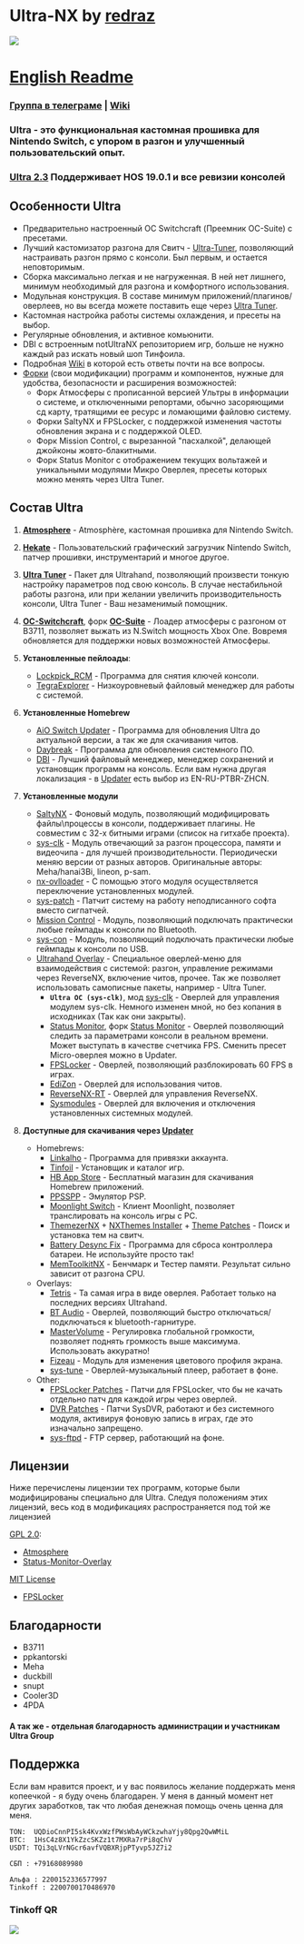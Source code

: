 # Ultra-NX by **[redraz](https://github.com/redraz)**

![](https://github.com/Ultra-NX/Ultra-Resources/raw/main/Ultra.png)

# [English Readme](README_ENG.md)

### [Группа в телеграме](https://t.me/UltraNX) | [Wiki](https://github.com/Ultra-NX/Ultra/wiki)

### Ultra - это функциональная кастомная прошивка для Nintendo Switch, с упором в разгон и улучшенный пользовательский опыт.

### [Ultra 2.3](https://github.com/Ultra-NX/Ultra/releases/latest/) Поддерживает HOS 19.0.1 и все ревизии консолей



## Особенности Ultra

* Предварительно настроенный OC Switchcraft (Преемник OC-Suite) с пресетами.
* Лучший кастомизатор разгона для Свитч - [Ultra-Tuner](https://github.com/Ultra-NX/Ultra/wiki/Tuner-RU#Ultra-Tuner), позволяющий настраивать разгон прямо с консоли. Был первым, и остается неповторимым.
* Сборка максимально легкая и не нагруженная. В ней нет лишнего, минимум необходимый для разгона и комфортного использования.
* Модульная конструкция. В составе минимум приложений/плагинов/оверлеев, но вы всегда можете поставить еще через [Ultra Tuner](https://github.com/Ultra-NX/Ultra/wiki/Tuner-RU#Updater).
* Кастомная настройка работы системы охлаждения, и пресеты на выбор.
* Регулярные обновления, и активное комьюнити.
* DBI с встроенным notUltraNX репозиторием игр, больше не нужно каждый раз искать новый шоп Тинфоила.
* Подробная [Wiki](https://github.com/Ultra-NX/Ultra/wiki) в которой есть ответы почти на все вопросы.
* [Форки](https://github.com/Ultra-NX/Ultra-Resources/tree/main/patches) (свои модификации) программ и компонентов, нужные для удобства, безопасности и расширения возможностей:
   * Форк Атмосферы с прописанной версией Ультры в информации о системе, и отключенными репортами, обычно засоряющими сд карту, тратящими ее ресурс и ломающими файловю систему.
   * Форки SaltyNX и FPSLocker, с поддержкой изменения частоты обновления экрана и с поддержкой OLED.
   * Форк Mission Control, с вырезанной "пасхалкой", делающей джойконы жовто-блакитными.
   * Форк Status Monitor с отображением текущих вольтажей и уникальными модулями Микро Оверлея, пресеты которых можно менять через Ultra Tuner.



## Состав Ultra

1. **[Atmosphere](https://github.com/Atmosphere-NX/Atmosphere)** - Atmosphère, кастомная прошивка для Nintendo Switch.
1. **[Hekate](https://github.com/CTCaer/hekate)** - Пользовательский графический загрузчик Nintendo Switch, патчер прошивки, инструментарий и многое другое.
1. **[Ultra Tuner](https://github.com/Ultra-NX/Ultra-Tuner)** - Пакет для Ultrahand, позволяющий произвести тонкую настройку параметров под свою консоль. В случае нестабильной работы разгона, или при желании увеличить производительность консоли, Ultra Tuner - Ваш незаменимый помощник.
1. **[OC-Switchcraft](https://github.com/halop/OC_Toolkit_SC_EOS)**, форк **[OC-Suite](https://github.com/hanai3Bi/Switch-OC-Suite/)** - Лоадер атмосферы с разгоном от B3711, позволяет выжать из N.Switch мощность Xbox One. Вовремя обновляется для поддержки новых возможностей Атмосферы.


1. **Установленные пейлоады**:
   * [Lockpick_RCM](https://gbatemp.net/download/lockpick_rcm-1-9-13-fw-19-zoria-source.38837) - Программа для снятия ключей консоли.
   * [TegraExplorer](https://github.com/suchmememanyskill/TegraExplorer) - Низкоуровневый файловый менеджер для работы с системой.


1. **Установленные Homebrew**
   * [AiO Switch Updater](https://github.com/HamletDuFromage/aio-switch-updater) - Программа для обновления Ultra до актуальной версии, а так же для скачивания читов.
   * [Daybreak](https://github.com/Atmosphere-NX/Atmosphere) - Программа для обновления системного ПО.
   * [DBI](https://4pda.to/forum/index.php?showtopic=939714&st=1120#entry86288632) - Лучший файловый менеджер, менеджер сохранений и установщик программ на консоль. Если вам нужна другая локализация - в [Updater](https://github.com/Ultra-NX/Ultra/wiki/Tuner-RU#Updater) есть выбор из EN-RU-PTBR-ZHCN.


1. **Установленные модули**
   * [SaltyNX](https://github.com/masagrator/SaltyNX) - Фоновый модуль, позволяющий модифицировать файлы\процессы в консоли, поддерживает плагины. Не совместим с 32-х битными играми (список на гитхабе проекта).
   * [sys-clk](https://github.com/halop/OC_Toolkit_SC_EOS) - Модуль отвечающий за разгон процессора, памяти и видеочипа - для лучшей производительности. Периодически меняю версии от разных авторов. Оригинальные авторы: Meha/hanai3Bi, lineon, p-sam.
   * [nx-ovlloader](https://github.com/ppkantorski/nx-ovlloader) - С помощью этого модуля осуществляется переключение установленных модулей.
   * [sys-patch](https://github.com/impeeza/sys-patch) - Патчит систему на работу неподписанного софта вместо сигпатчей.
   * [Mission Control](https://github.com/ndeadly/MissionControl) - Модуль, позволяющий подключать практически любые геймпады к консоли по Bluetooth.
   * [sys-con](https://github.com/o0Zz/sys-con) - Модуль, позволяющий подключать практически любые геймпады к консоли по USB.
   * [Ultrahand Overlay](https://github.com/ppkantorski/Ultrahand-Overlay) - Специальное оверлей-меню для взаимодействия с системой: разгон, управление режимами через ReverseNX, включение читов, прочее. Так же позволяет использовать самописные пакеты, например - Ultra Tuner.
     - **`Ultra OC (sys-clk)`**, мод [sys-clk](https://github.com/halop/OC_Toolkit_SC_EOS) - Оверлей для управления модулем sys-clk. Немного изменен мной, но без копания в исходниках (Так как они закрыты).
     - [Status Monitor](https://github.com/Ultra-NX/Status-Monitor-Overlay), форк [Status Monitor](https://github.com/hanai3Bi/Status-Monitor-Overlay) - Оверлей позволяющий следить за параметрами консоли в реальном времени. Может выступать в качестве счетчика FPS. Сменить пресет Micro-оверлея можно в Updater.
     - [FPSLocker](https://github.com/masagrator/FPSLocker) - Оверлей, позволяющий разблокировать 60 FPS в играх.
     - [EdiZon](https://github.com/proferabg/EdiZon-Overlay) - Оверлей для использования читов.
     - [ReverseNX-RT](https://github.com/masagrator/ReverseNX-RT) - Оверлей для управления ReverseNX.
     - [Sysmodules](https://github.com/WerWolv/ovl-sysmodules/) - Оверлей для включения и отключения установленных системных модулей.


1. **Доступные для скачивания через [Updater](https://github.com/Ultra-NX/Ultra/wiki/Tuner-RU#Updater)**
   * Homebrews:
      * [Linkalho](https://gbatemp.net/download/linkalho.38822) - Программа для привязки аккаунта.
      * [Tinfoil](https://tinfoil.io) - Установщик и каталог игр.
      * [HB App Store](https://github.com/fortheusers/hb-appstore) - Бесплатный магазин для скачивания Homebrew приложений.
      * [PPSSPP](https://gbatemp.net/threads/ppsspp-switch-standalone-beta.544071/post-10492671) - Эмулятор PSP.
      * [Moonlight Switch](https://github.com/XITRIX/Moonlight-Switch) - Клиент Moonlight, позволяет транслировать на консоль игры с PC.
      * [ThemezerNX](https://github.com/suchmememanyskill/themezer-nx) + [NXThemes Installer](https://github.com/exelix11/SwitchThemeInjector) + [Theme Patches](https://github.com/exelix11/theme-patches) - Поиск и установка тем на свитч.
      * [Battery Desync Fix](https://github.com/CTCaer/battery_desync_fix_nx) - Программа для сброса контроллера батареи. Не используйте просто так!
      * [MemToolkitNX](https://discord.com/channels/854839758815363072/1173171845139288114/1276196700750479480) - Бенчмарк и Тестер памяти. Результат сильно зависит от разгона CPU.
   * Overlays:
      * [Tetris](https://github.com/ppkantorski/Tetris-Overlay) - Та самая игра в виде оверлея. Работает только на последних версиях Ultrahand.
      * [BT Audio](https://github.com/masagrator/BT_Audio-ovl) - Оверлей, позволяющий быстро отключаться/подключаться к bluetooth-гарнитуре.
      * [MasterVolume](https://github.com/averne/MasterVolume) - Регулировка глобальной громкости, позволяет поднять громкость выше максимума. Использовать аккуратно!
      * [Fizeau](https://github.com/averne/Fizeau) - Модуль для изменения цветового профиля экрана.
      * [sys-tune](https://github.com/HookedBehemoth/sys-tune) - Оверлей-музыкальный плеер, работает в фоне.
   * Other:
      * [FPSLocker Patches](https://github.com/masagrator/FPSLocker-Warehouse) - Патчи для FPSLocker, что бы не качать отдельно патч для каждой игры через оверлей.
      * [DVR Patches](https://github.com/exelix11/dvr-patches) - Патчи SysDVR, работают и без системного модуля, активируя фоновую запись в играх, где это изначально запрещено.
      * [sys-ftpd](https://github.com/cathery/sys-ftpd) - FTP сервер, работающий на фоне.




## Лицензии

Ниже перечислены лицензии тех программ, которые были модифицированы специально для Ultra. Следуя положениям этих лицензий, весь код в модификациях распространяется под той же лицензией

[GPL 2.0](https://github.com/Atmosphere-NX/Atmosphere/blob/master/LICENSE): 
  * [Atmosphere](https://github.com/Atmosphere-NX/Atmosphere)
  * [Status-Monitor-Overlay](https://github.com/masagrator/Status-Monitor-Overlay)

[MIT License](https://github.com/masagrator/FPSLocker/blob/main/LICENSE)
  * [FPSLocker](https://github.com/masagrator/FPSLocker)




## Благодарности 

* B3711
* ppkantorski
* Meha
* duckbill
* snupt
* Cooler3D
* 4PDA
#### А так же - отдельная благодарность администрации и участникам Ultra Group



## Поддержка

Если вам нравится проект, и у вас появилось желание поддержать меня копеечкой - я буду очень благодарен.
У меня в данный момент нет других заработков, так что любая денежная помощь очень ценна для меня. 
```
TON:  UQDioCnnPI5sk4KvxWzfPWsWbAyWCkzwhaYjy8Qpg2QwWMiL
BTC:  1HsC4z8X1YkZzcSKZz1t7MXRa7rPi8qChV
USDT: TQi3qLVrNGcr6avfVQBXRjpPTyvp5JZ7i2

СБП : +79168089980

Альфа : 2200152336577997
Tinkoff : 2200700170486970
```           

### Tinkoff QR
![](https://github.com/Ultra-NX/Ultra-Resources/raw/main/Tinkoff%20small.png)